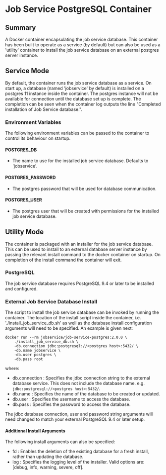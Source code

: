 # Job Service PostgreSQL Container

## Summary

A Docker container encapsulating the job service database. This container has been built to operate as a service (by default) but can also be used as a 'utility' container to install the job service database on an external postgres server instance.

## Service Mode

By default, the container runs the job service database as a service. On start up, a database (named 'jobservice' by default) is installed on a postgres 11 instance inside the container. The postgres instance will not be available for connection until the database set up is complete. The completion can be seen when the container log outputs the line "Completed installation of Job Service database.".

### Environment Variables

The following environment variables can be passed to the container to control its behaviour on startup.

#### POSTGRES_DB
- The name to use for the installed job service database. Defaults to 'jobservice'.

#### POSTGRES_PASSWORD

- The postgres password that will be used for database communication.

#### POSTGRES_USER

- The postgres user that will be created with permissions for the installed job service database.

## Utility Mode

The container is packaged with an installer for the job service database. This can be used to install to an external database server instance by passing the relevant install command to the docker container on startup. On completion of the install command the container will exit.

### PostgreSQL
The job service database requires PostgreSQL 9.4 or later to be installed and configured. 

### External Job Service Database Install

The script to install the job service database can be invoked by running the container. The location of the install script inside the container, i.e. './install_job_service_db.sh' as well as the database install configuration arguments will need to be specified. An example is given next:

	docker run --rm jobservice/job-service-postgres:2.0.0 \
	    ./install_job_service_db.sh \
	    -db.connection jdbc:postgresql://<postgres host>:5432/ \
	    -db.name jobservice \
	    -db.user postgres \
	    -db.pass root

where:

*   db.connection  : Specifies the jdbc connection string to the external database service. This does not include the database name.  e.g. `jdbc:postgresql://<postgres host>:5432/`.
*   db.name  :  Specifies the name of the database to be created or updated.
*   db.user  :  Specifies the username to access the database.
*   db.pass  :  Specifies the password to access the database.

The jdbc database connection, user and password string arguments will need changed to match your external PostgreSQL 9.4 or later setup.

#### Additional Install Arguments
The following install arguments can also be specified:

*   fd  :  Enables the deletion of the existing database for a fresh install, rather than updating the database.
*   log : Specifies the logging level of the installer. Valid options are: [debug, info, warning, severe, off].

